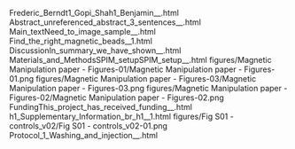 Frederic_Berndt1_Gopi_Shah1_Benjamin__.html
Abstract_unreferenced_abstract_3_sentences__.html
Main_textNeed_to_image_sample__.html
Find_the_right_magnetic_beads__1.html
DiscussionIn_summary_we_have_shown__.html
Materials_and_MethodsSPIM_setupSPIM_setup__.html
figures/Magnetic Manipulation paper - Figures-01/Magnetic Manipulation paper - Figures-01.png
figures/Magnetic Manipulation paper - Figures-03/Magnetic Manipulation paper - Figures-03.png
figures/Magnetic Manipulation paper - Figures-02/Magnetic Manipulation paper - Figures-02.png
FundingThis_project_has_received_funding__.html
h1_Supplementary_Information_br_h1__1.html
figures/Fig S01 - controls_v02/Fig S01 - controls_v02-01.png
Protocol_1_Washing_and_injection__.html